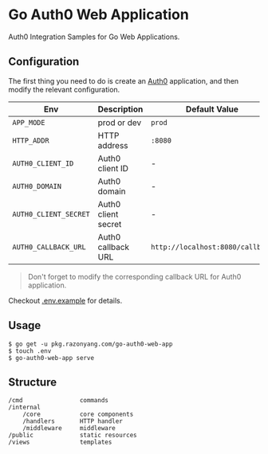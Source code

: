 # Go Auth0 Web Application

Auth0 Integration Samples for Go Web Applications.

## Configuration

The first thing you need to do is create an [Auth0](http://www.auth0.com/) application, and then modify the relevant configuration.

| Env | Description | Default Value |
|---|---|---|
| `APP_MODE` | prod or dev | `prod` |
| `HTTP_ADDR` | HTTP address | `:8080` |
| `AUTH0_CLIENT_ID` | Auth0 client ID | - |
| `AUTH0_DOMAIN` | Auth0 domain | - |
| `AUTH0_CLIENT_SECRET` | Auth0 client secret | - |
| `AUTH0_CALLBACK_URL` | Auth0 callback URL | `http://localhost:8080/callback` |

> Don't forget to modify the corresponding callback URL for Auth0 application.

Checkout [.env.example](.env.example) for details.

## Usage

```shell
$ go get -u pkg.razonyang.com/go-auth0-web-app
$ touch .env
$ go-auth0-web-app serve
```

## Structure

```text
/cmd                commands
/internal
    /core           core components
    /handlers       HTTP handler
    /middleware     middleware
/public             static resources
/views              templates
```
